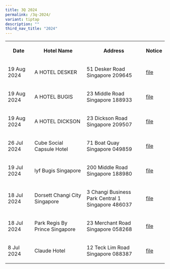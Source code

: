 ```yaml
---
title: 3Q 2024
permalink: /3q-2024/
variant: tiptap
description: ""
third_nav_title: "2024"
---
```

<table style="minWidth: 100px">
<colgroup>
<col>
<col>
<col>
<col>
</colgroup>
<tbody>
<tr>
<th rowspan="1" colspan="1">
<p>Date</p>
</th>
<th rowspan="1" colspan="1">
<p>Hotel Name</p>
</th>
<th rowspan="1" colspan="1">
<p>Address</p>
</th>
<th rowspan="1" colspan="1">
<p>Notice</p>
</th>
</tr>
<tr>
<td rowspan="1" colspan="1">
<p>19 Aug 2024</p>
</td>
<td rowspan="1" colspan="1">
<p>A HOTEL DESKER</p>
</td>
<td rowspan="1" colspan="1">
<p>51 Desker Road Singapore 209645</p>
</td>
<td rowspan="1" colspan="1">
<p><a href="/files/a_hotel_desker.pdf" rel="noopener noreferrer nofollow" target="_blank">file</a>
</p>
</td>
</tr>
<tr>
<td rowspan="1" colspan="1">
<p>19 Aug 2024</p>
</td>
<td rowspan="1" colspan="1">
<p>A HOTEL BUGIS</p>
</td>
<td rowspan="1" colspan="1">
<p>23 Middle Road Singapore 188933</p>
</td>
<td rowspan="1" colspan="1">
<p><a href="/files/a_hotel_bugis.pdf" rel="noopener noreferrer nofollow" target="_blank">file</a>
</p>
</td>
</tr>
<tr>
<td rowspan="1" colspan="1">
<p>19 Aug 2024</p>
</td>
<td rowspan="1" colspan="1">
<p>A HOTEL DICKSON</p>
</td>
<td rowspan="1" colspan="1">
<p>23 Dickson Road Singapore 209507</p>
</td>
<td rowspan="1" colspan="1">
<p><a href="/files/a_hotel_dickson_v2.pdf" rel="noopener noreferrer nofollow" target="_blank">file</a>
</p>
</td>
</tr>
<tr>
<td rowspan="1" colspan="1">
<p>26 Jul 2024</p>
</td>
<td rowspan="1" colspan="1">
<p>Cube Social Capsule Hotel</p>
</td>
<td rowspan="1" colspan="1">
<p>71 Boat Quay Singapore 049859</p>
</td>
<td rowspan="1" colspan="1">
<p><a href="/files/cube_social_capsule_hotel.pdf" rel="noopener noreferrer nofollow" target="_blank"><u>file</u></a>
</p>
</td>
</tr>
<tr>
<td rowspan="1" colspan="1">
<p>19 Jul 2024</p>
</td>
<td rowspan="1" colspan="1">
<p>lyf Bugis Singapore</p>
</td>
<td rowspan="1" colspan="1">
<p>200 Middle Road Singapore 188980</p>
</td>
<td rowspan="1" colspan="1">
<p><a href="/files/lyf_Bugis_Singapore.pdf" rel="noopener noreferrer nofollow" target="_blank">file</a>
</p>
</td>
</tr>
<tr>
<td rowspan="1" colspan="1">
<p>18 Jul 2024</p>
</td>
<td rowspan="1" colspan="1">
<p>Dorsett Changi City Singapore</p>
</td>
<td rowspan="1" colspan="1">
<p>3 Changi Business Park Central 1
<br>Singapore 486037</p>
</td>
<td rowspan="1" colspan="1">
<p><a href="/files/Dorsett_Changi_City_Singapore.pdf" rel="noopener noreferrer nofollow" target="_blank">file</a>
</p>
</td>
</tr>
<tr>
<td rowspan="1" colspan="1">
<p>18 Jul 2024</p>
</td>
<td rowspan="1" colspan="1">
<p>Park Regis By Prince Singapore</p>
</td>
<td rowspan="1" colspan="1">
<p>23 Merchant Road Singapore 058268</p>
</td>
<td rowspan="1" colspan="1">
<p><a href="/files/Park_Regis_By_Prince_Singapore.pdf" rel="noopener noreferrer nofollow" target="_blank">file</a>
</p>
</td>
</tr>
<tr>
<td rowspan="1" colspan="1">
<p>8 Jul 2024</p>
</td>
<td rowspan="1" colspan="1">
<p>Claude Hotel</p>
</td>
<td rowspan="1" colspan="1">
<p>12 Teck Lim Road Singapore 088387</p>
</td>
<td rowspan="1" colspan="1">
<p><a href="/files/Claude_Hotel.pdf" rel="noopener noreferrer nofollow" target="_blank">file</a>
</p>
</td>
</tr>
</tbody>
</table>
<p></p>
